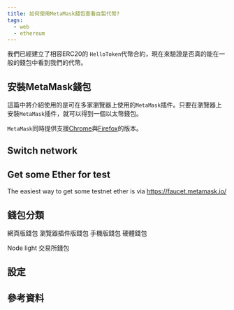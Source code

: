 ```yaml
---
title: 如何使用MetaMask錢包查看自製代幣?
tags:
  - web
  - ethereum
---
```


我們已經建立了相容ERC20的 `HelloToken`代幣合約，現在來驗證是否真的能在一般的錢包中看到我們的代幣。

## 安裝MetaMask錢包

這篇中將介紹使用的是可在多家瀏覽器上使用的`MetaMask`插件。只要在瀏覽器上安裝`MetaMask`插件，就可以得到一個以太幣錢包。

`MetaMask`同時提供支援[Chrome](https://chrome.google.com/webstore/detail/metamask/nkbihfbeogaeaoehlefnkodbefgpgknn)與[Firefox](https://addons.mozilla.org/en-US/firefox/addon/ether-metamask/)的版本。

## Switch network


## Get some Ether for test

The easiest way to get some testnet ether is via https://faucet.metamask.io/

## 錢包分類

網頁版錢包
瀏覽器插件版錢包
手機版錢包
硬體錢包

Node
light
交易所錢包

## 設定

## 參考資料
